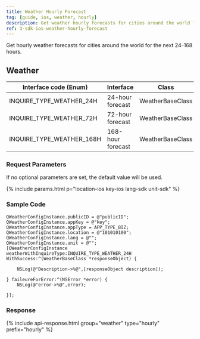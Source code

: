 ```yaml
---
title: Weather Hourly Forecast
tag: [guide, ios, weather, hourly]
description: Get weather hourly forecasts for cities around the world for the next 24-168 hours.
ref: 3-sdk-ios-weather-hourly-forecast
---
```


Get hourly weather forecasts for cities around the world for the next 24-168 hours.

## Weather

| Interface code (Enum)     | Interface         | Class            |
| ------------------------- | ----------------- | ---------------- |
| INQUIRE_TYPE_WEATHER_24H  | 24-hour forecast  | WeatherBaseClass |
| INQUIRE_TYPE_WEATHER_72H  | 72-hour forecast  | WeatherBaseClass |
| INQUIRE_TYPE_WEATHER_168H | 168-hour forecast | WeatherBaseClass |

### Request Parameters

If no optional parameters are set, the default value will be used.

{% include params.html p="location-ios key-ios lang-sdk unit-sdk" %}

### Sample Code

```objc
QWeatherConfigInstance.publicID = @"publicID";
QWeatherConfigInstance.appKey = @"key";
QWeatherConfigInstance.appType = APP_TYPE_BIZ;
QWeatherConfigInstance.location = @"101010100";
QWeatherConfigInstance.lang = @"";
QWeatherConfigInstance.unit = @"";
[QWeatherConfigInstance weatherWithInquireType:INQUIRE_TYPE_WEATHER_24H WithSuccess:^(WeatherBaseClass *responseObject) {
        
    NSLog(@"Description->%@",[responseObject description]);
        
} faileureForError:^(NSError *error) {
    NSLog(@"error->%@",error);
        
}];
```

### Response

{% include api-response.html group="weather" type="hourly" prefix="hourly" %}
